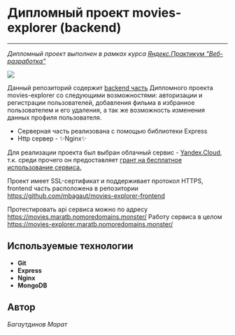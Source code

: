 # Дипломный проект movies-explorer (backend)
---

_Дипломный проект выполнен в рамках курса [Яндекс.Практикум "Веб-разработка"](https://praktikum.yandex.ru/web)_

[![](https://telegram.fra1.digitaloceanspaces.com/channels/cppdevjob/68_2020_05_26_1.jpg)](https://praktikum.yandex.ru/web/)

Данный репозиторий содержит [backend часть](https://movies.maratb.nomoredomains.monster/) Дипломного проекта movies-explorer со следующими возможностями: авторизации и регистрации пользователей, добавления фильма в избранное пользователем и его удаления, а так же возможность изменения данных профиля пользователя.

- Серверная часть реализована с помощью библиотеки Express
- Http сервер - ✨Nginx✨

Для реализации проекта был выбран облачный сервис - [Yandex.Cloud](https://cloud.yandex.ru/), т.к. среди прочего
он предоставляет [грант на бесплатное использование сервиса.](https://cloud.yandex.ru/docs/billing/concepts/bonus-account) 

Проект имеет SSL-сертификат и поддерживает протокол HTTPS,
frontend часть расположена в репозитории https://github.com/mbagaut/movies-explorer-frontend

Протестировать api сервиса можно по адресу https://movies.maratb.nomoredomains.monster/
Работу сервиса в целом https://movies-explorer.maratb.nomoredomains.monster/

## Используемые технологии

- **Git**
- **Express**
- **Nginx**
- **MongoDB**

## Автор

_Багаутдинов Марат_

